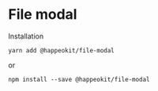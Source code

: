 # File modal



Installation

    yarn add @happeokit/file-modal

or 

    npm install --save @happeokit/file-modal

